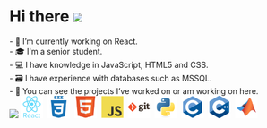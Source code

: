 <h1>
  Hi there
  <img src="https://media.giphy.com/media/hvRJCLFzcasrR4ia7z/giphy.gif" width="30px"/>
</h1>
- 🔭 I’m currently working on React. <br/>
- 🎓 I'm a senior student. <br/>
- 💻 I have knowledge in JavaScript, HTML5 and CSS. <br/>
- 🗃️ I have experience with databases such as MSSQL. <br/>
- 📂 You can see the projects I’ve worked on or am working on here.

<div>
  <div id="header" align="left">
    <img src="https://media.giphy.com/media/M9gbBd9nbDrOTu1Mqx/giphy.gif" width="100" heigt="50"/>
  <img src="https://github.com/devicons/devicon/blob/master/icons/react/react-original-wordmark.svg" title="React" alt="React" width="40" height="40"/> 
  <img src="https://github.com/devicons/devicon/blob/master/icons/css3/css3-plain-wordmark.svg"  title="CSS3" alt="CSS" width="40" height="40"/> 
  <img src="https://github.com/devicons/devicon/blob/master/icons/html5/html5-original.svg" title="HTML5" alt="HTML" width="40" height="40"/> 
  <img src="https://github.com/devicons/devicon/blob/master/icons/javascript/javascript-original.svg" title="JavaScript" alt="JavaScript" width="40" height="40"/> 
  <img src="https://github.com/devicons/devicon/blob/master/icons/git/git-original-wordmark.svg" title="Git" alt="Git" width="40" height="40"/> 
  <img src="https://github.com/devicons/devicon/blob/master/icons/python/python-original.svg" title="Python" alt="Python" width="40" height="40"/> 
  <img src="https://github.com/devicons/devicon/blob/master/icons/c/c-original.svg" title="C" alt="C" width="40" height="40"/> 
  <img src="https://github.com/devicons/devicon/blob/master/icons/cplusplus/cplusplus-original.svg" title="C++" alt="C++" width="40" height="40"/> 
  <img src="https://github.com/devicons/devicon/blob/master/icons/matlab/matlab-original.svg" title="MATLAB" alt="MATLAB" width="40" height="40"/>
</div>

</div>

